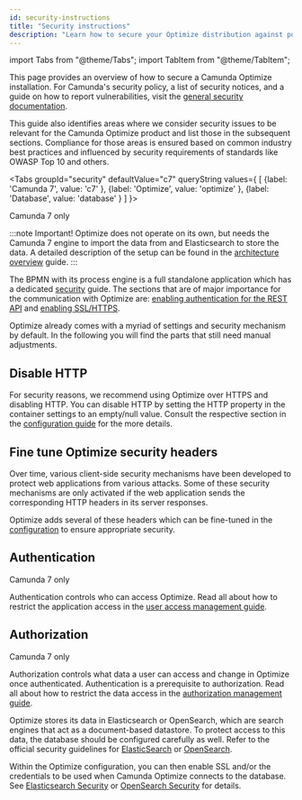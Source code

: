 ```yaml
---
id: security-instructions
title: "Security instructions"
description: "Learn how to secure your Optimize distribution against potential attacks."
---
```


import Tabs from "@theme/Tabs";
import TabItem from "@theme/TabItem";

This page provides an overview of how to secure a Camunda Optimize installation. For Camunda's security policy, a list of security notices, and a guide on how to report vulnerabilities, visit the [general security documentation](https://docs.camunda.org/security/).

This guide also identifies areas where we consider security issues to be relevant for the Camunda Optimize product and list those in the subsequent sections. Compliance for those areas is ensured based on common industry best practices and influenced by security requirements of standards like OWASP Top 10 and others.

<Tabs groupId="security" defaultValue="c7" queryString values={
[
{label: 'Camunda 7', value: 'c7' },
{label: 'Optimize', value: 'optimize' },
{label: 'Database', value: 'database' }
]
}>

<TabItem value='c7'>

<span class="badge badge--platform">Camunda 7 only</span>

:::note Important!
Optimize does not operate on its own, but needs the Camunda 7 engine to import the data from and Elasticsearch to store the data. A detailed description of the setup can be found in the [architecture overview](../advanced-features/import-guide.md) guide.
:::

The BPMN with its process engine is a full standalone application which has a dedicated [security](https://docs.camunda.org/manual/latest/user-guide/security/) guide. The sections that are of major importance for the communication with Optimize are: [enabling authentication for the REST API](https://docs.camunda.org/manual/latest/user-guide/security/#enabling-authentication-for-the-rest-api/#enabling-authentication-for-the-rest-api) and [enabling SSL/HTTPS](https://docs.camunda.org/manual/latest/user-guide/security/#enabling-authentication-for-the-rest-api).

</TabItem>

<TabItem value='optimize'>

Optimize already comes with a myriad of settings and security mechanism by default. In the following you will find the parts that still need manual adjustments.

## Disable HTTP

For security reasons, we recommend using Optimize over HTTPS and disabling HTTP. You can disable HTTP by setting the HTTP property in the container settings to an empty/null value. Consult the respective section in the [configuration guide](./system-configuration.md#container) for the more details.

## Fine tune Optimize security headers

Over time, various client-side security mechanisms have been developed to protect web applications from various attacks. Some of these security mechanisms are only activated if the web application sends the corresponding HTTP headers in its server responses.

Optimize adds several of these headers which can be fine-tuned in the [configuration](./system-configuration.md#security) to ensure appropriate security.

## Authentication

<span class="badge badge--platform">Camunda 7 only</span>

Authentication controls who can access Optimize. Read all about how to restrict the application access in the [user access management guide](./user-management.md).

## Authorization

<span class="badge badge--platform">Camunda 7 only</span>

Authorization controls what data a user can access and change in Optimize once authenticated. Authentication is a prerequisite to authorization. Read all about how to restrict the data access in the [authorization management guide](./authorization-management.md).

</TabItem>

<TabItem value='database'>

Optimize stores its data in Elasticsearch or OpenSearch, which are search engines that act as a document-based datastore. To protect access to this data, the database should be configured carefully as well. Refer to the official security guidelines for [ElasticSearch](https://www.elastic.co/guide/en/elasticsearch/reference/master/secure-cluster.html#secure-cluster) or [OpenSearch](https://opensearch.org/docs/latest/getting-started/security).

Within the Optimize configuration, you can then enable SSL and/or the credentials to be used when Camunda Optimize connects to the database. See [Elasticsearch Security](./system-configuration.md#elasticsearch-security) or [OpenSearch Security](./system-configuration.md#opensearch-security) for details.

</TabItem>
</Tabs>
